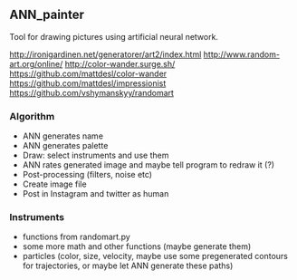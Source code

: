 ## ANN_painter

Tool for drawing pictures using artificial neural network.

http://ironigardinen.net/generatorer/art2/index.html
http://www.random-art.org/online/
http://color-wander.surge.sh/
https://github.com/mattdesl/color-wander
https://github.com/mattdesl/impressionist
https://github.com/vshymanskyy/randomart

### Algorithm

* ANN generates name
* ANN generates palette
* Draw: select instruments and use them
* ANN rates generated image and maybe tell program to redraw it (?)
* Post-processing (filters, noise etc)
* Create image file
* Post in Instagram and twitter as human

### Instruments

* functions from randomart.py
* some more math and other functions (maybe generate them)
* particles (color, size, velocity, maybe use some pregenerated contours for trajectories, or maybe let ANN generate these paths)
